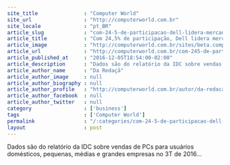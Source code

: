 ```yaml
---
site_title               : "Computer World"
site_url                 : "http://computerworld.com.br"
site_locale              : "pt_BR"
article_slug             : "com-24-5-de-participacao-dell-lidera-mercado-brasileiro-de-pcs"
article_title            : "Com 24,5% de participação, Dell lidera mercado brasileiro de PCs"
article_image            : "http://computerworld.com.br/sites/beta.computerworld.com.br/files/news_articles/marca_dell.jpg"
article_url              : "http://computerworld.com.br/com-245-de-participacao-dell-lidera-mercado-brasileiro-de-pcs"
article_published_at     : "2016-12-05T18:54:00-02:00"
article_description      : "Dados são do relatório da IDC sobre vendas de PCs para usuários domésticos, pequenas, médias e grandes empresas no 3T de 2016..."
article_author_name      : "Da Redaçã"
article_author_image     : null
article_author_biography : null
article_author_profile   : "http://computerworld.com.br/autor/da-redacao"
article_author_facebook  : null
article_author_twitter   : null
category                 : ['business']
tags                     : ['Computer World']
permalink                : "/:categories/com-24-5-de-participacao-dell-lidera-mercado-brasileiro-de-pcs/"
layout                   : post
---
```


Dados são do relatório da IDC sobre vendas de PCs para usuários domésticos, pequenas, médias e grandes empresas no 3T de 2016...
